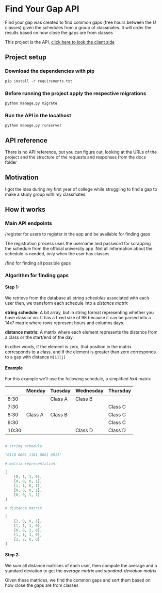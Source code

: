# Find Your Gap API

Find your gap was created to find common gaps (free hours between the U classes) given the schedules from a group of classmates. It will order the results based on how close the gaps are from classes

This project is the API, [click here to look the client side](https://github.com/dgop92/find-your-gap)

## Project setup

### Download the dependencies with pip

```
pip install -r requirements.txt
```

### Before running the project apply the respective migrations

```
python manage.py migrate
```

### Run the API in the localhost

```
python manage.py runserver
```

## API reference

There is no API reference, but you can figure out, looking at the URLs of the project and the structure of the requests and responses from the docs folder

## Motivation

I got the idea during my first year of college while struggling to find a gap to make a study group with my classmates

## How it works

### Main API endpoints

/register for users to register in the app and be available for finding gaps

The registration process uses the username and password for scrapping the schedule from the official university app. Not all information about the schedule is needed, only when the user has classes

/find for finding all possible gaps

### Algorithm for finding gaps

#### Step 1:

We retrieve from the database all _string schedules_ associated with each user then, we transform each schedule into a _distance matrix_

**string schedule:** A bit array, but in string format representing whether you have class or no. It has a fixed size of 98 because it can be parsed into a 14x7 matrix where rows represent hours and columns days.

**distance matrix:** A matrix where each element represents the distance from a class or the start/end of the day. 

In other words, if the element is zero, that position in the matrix corresponds to a class, and if the element is greater than zero corresponds to a gap with distance `M[i][j]`

#### Example

For this example we'll use the following schedule, a simplified 5x4 matrix

|       | Monday  | Tuesday | Wednesday | Thursday |
|-------|---------|---------|-----------|----------|
| 6:30  |         | Class A | Class B   |          |
| 7:30  |         |         |           | Class C  |
| 8:30  | Class A | Class B |           | Class C  |
| 9:30  |         |         |           | Class C  |
| 10:30 |         |         | Class D   | Class D  |


```python

# string schedule

"0110 0001 1101 0001 0011"

# matrix representation:

[
    [0, 1, 1, 0],
    [0, 0, 0, 1],
    [1, 1, 0, 1],
    [0, 0, 0, 1],
    [0, 0, 1, 1]
]

# distance matrix

[
    [2, 0, 0, 1],
    [1, 1, 1, 0],
    [0, 0, 2, 0],
    [1, 1, 1, 0],
    [2, 2, 0, 0]
]


```

#### Step 2:

We sum all distance matrices of each user, then compute the average and a standard deviation to get the _average matrix_ and _standard-deviation matrix_

Given these matrices, we find the common gaps and sort them based on how close the gaps are from classes